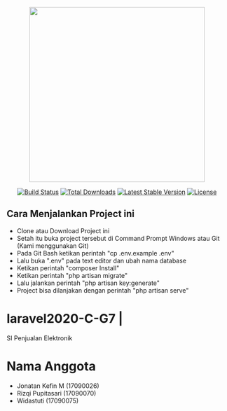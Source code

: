 <p align="center"><img src="https://res.cloudinary.com/dtfbvvkyp/image/upload/v1566331377/laravel-logolockup-cmyk-red.svg" width="400"></p>

<p align="center">
<a href="https://travis-ci.org/laravel/framework"><img src="https://travis-ci.org/laravel/framework.svg" alt="Build Status"></a>
<a href="https://packagist.org/packages/laravel/framework"><img src="https://poser.pugx.org/laravel/framework/d/total.svg" alt="Total Downloads"></a>
<a href="https://packagist.org/packages/laravel/framework"><img src="https://poser.pugx.org/laravel/framework/v/stable.svg" alt="Latest Stable Version"></a>
<a href="https://packagist.org/packages/laravel/framework"><img src="https://poser.pugx.org/laravel/framework/license.svg" alt="License"></a>
</p>

## Cara Menjalankan Project ini
- Clone atau Download Project ini
- Setah itu buka project tersebut di Command Prompt Windows atau Git (Kami menggunakan Git)
- Pada Git Bash ketikan perintah "cp .env.example .env"
- Lalu buka ".env" pada text editor dan ubah nama database
- Ketikan perintah "composer Install"
- Ketikan perintah "php artisan migrate"
- Lalu jalankan perintah "php artisan key:generate"
- Project bisa dilanjakan dengan perintah "php artisan serve"

# laravel2020-C-G7 |
SI Penjualan Elektronik

# Nama Anggota
- Jonatan Kefin M     (17090026)
- Rizqi Pupitasari    (17090070)
- Widastuti           (17090075)
